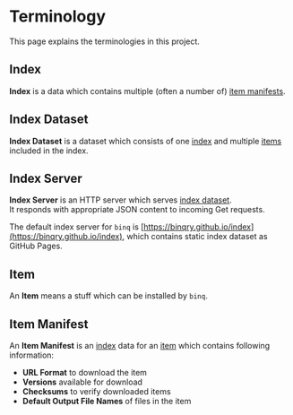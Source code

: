 # Terminology

This page explains the terminologies in this project.

## Index

**Index** is a data which contains multiple (often a number of) [item manifests](#item-manifest).

## Index Dataset

**Index Dataset** is a dataset which consists of one [index](#index) and multiple [items](#item) included in
the index.

## Index Server

**Index Server** is an HTTP server which serves [index dataset](#index-dataset).  
It responds with appropriate JSON content to incoming Get requests.

The default index server for `binq` is [https://binqry.github.io/index](https://binqry.github.io/index),
which contains static index dataset as GitHub Pages.

## Item

An **Item** means a stuff which can be installed by `binq`.

## Item Manifest

An **Item Manifest** is an [index](#index) data for an [item](#item) which contains following information:

- **URL Format** to download the item
- **Versions** available for download
- **Checksums** to verify downloaded items
- **Default Output File Names** of files in the item
